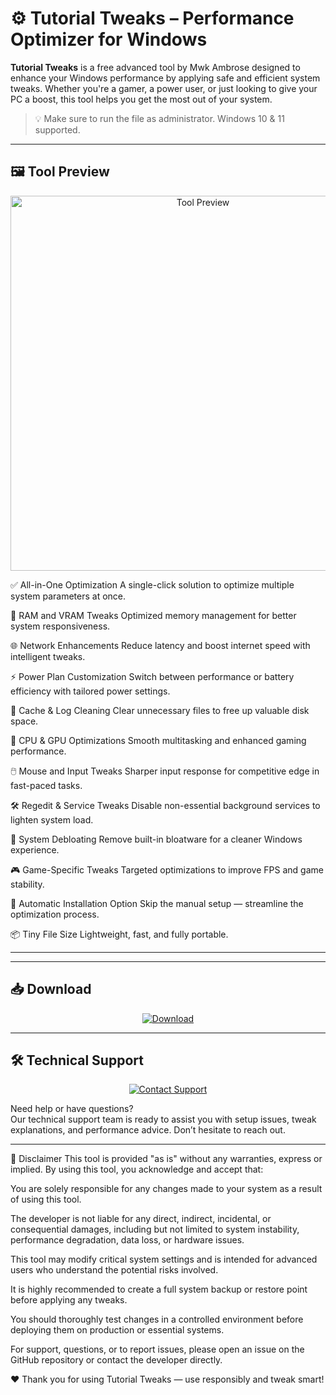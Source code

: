 # ⚙️ Tutorial Tweaks – Performance Optimizer for Windows

**Tutorial Tweaks** is a free advanced tool by Mwk Ambrose designed to enhance your Windows performance by applying safe and efficient system tweaks. Whether you're a gamer, a power user, or just looking to give your PC a boost, this tool helps you get the most out of your system.

> 💡 Make sure to run the file as administrator. Windows 10 & 11 supported.

---

## 🖼️ Tool Preview

<p align="center">
  <img src="https://files08.oaiusercontent.com/file-TBYhuRCw9cUdscpCBxkt6r?se=2025-04-23T13%3A25%3A41Z&sp=r&sv=2024-08-04&sr=b&rscc=max-age%3D299%2C%20immutable%2C%20private&rscd=attachment%3B%20filename%3Dimage%2520tweaks.jpg&sig=Z7IGps%2BAaVcryMGVfPh5AK2yXsIxMbh8Wos3VyELPGE%3D" alt="Tool Preview" width="600">
</p>



✅ All-in-One Optimization
A single-click solution to optimize multiple system parameters at once.

🧠 RAM and VRAM Tweaks
Optimized memory management for better system responsiveness.

🌐 Network Enhancements
Reduce latency and boost internet speed with intelligent tweaks.

⚡ Power Plan Customization
Switch between performance or battery efficiency with tailored power settings.

🧹 Cache & Log Cleaning
Clear unnecessary files to free up valuable disk space.

🧬 CPU & GPU Optimizations
Smooth multitasking and enhanced gaming performance.

🖱️ Mouse and Input Tweaks
Sharper input response for competitive edge in fast-paced tasks.

🛠️ Regedit & Service Tweaks
Disable non-essential background services to lighten system load.

🚫 System Debloating
Remove built-in bloatware for a cleaner Windows experience.

🎮 Game-Specific Tweaks
Targeted optimizations to improve FPS and game stability.

🔧 Automatic Installation Option
Skip the manual setup — streamline the optimization process.

📦 Tiny File Size
Lightweight, fast, and fully portable.



---



---

## 📥 Download

<p align="center">
  <a href="https://github.com/yourusername/yourrepo/releases/download/v1.0.0/TutorialTweaks.exe">
    <img src="https://img.shields.io/badge/⬇️ Download-red?style=for-the-badge&logo=windows" alt="Download">
  </a>
</p>

---

## 🛠️ Technical Support

<p align="center">
  <a href="mailto:support@example.com">
    <img src="https://img.shields.io/badge/Contact_Support-blue?style=for-the-badge&logo=gmail" alt="Contact Support">
  </a>
</p>

Need help or have questions?  
Our technical support team is ready to assist you with setup issues, tweak explanations, and performance advice. Don’t hesitate to reach out.

---

📌 Disclaimer
This tool is provided "as is" without any warranties, express or implied. By using this tool, you acknowledge and accept that:

You are solely responsible for any changes made to your system as a result of using this tool.

The developer is not liable for any direct, indirect, incidental, or consequential damages, including but not limited to system instability, performance degradation, data loss, or hardware issues.

This tool may modify critical system settings and is intended for advanced users who understand the potential risks involved.

It is highly recommended to create a full system backup or restore point before applying any tweaks.

You should thoroughly test changes in a controlled environment before deploying them on production or essential systems.

For support, questions, or to report issues, please open an issue on the GitHub repository or contact the developer directly.

❤️ Thank you for using Tutorial Tweaks — use responsibly and tweak smart!

